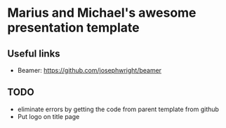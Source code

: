 # Marius and Michael's awesome presentation template

## Useful links
- Beamer: https://github.com/josephwright/beamer

## TODO
- eliminate errors by getting the code from parent template from github
- Put logo on title page